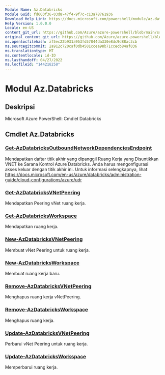```yaml
---
Module Name: Az.Databricks
Module Guid: fd603f36-03d8-47f4-9f7c-c13a78761936
Download Help Link: https://docs.microsoft.com/powershell/module/az.databricks
Help Version: 1.0.0.0
Locale: en-US
content_git_url: https://github.com/Azure/azure-powershell/blob/main/src/Databricks/help/Az.Databricks.md
original_content_git_url: https://github.com/Azure/azure-powershell/blob/main/src/Databricks/help/Az.Databricks.md
ms.openlocfilehash: af5ec22b931a953fd57844da330e8dc9d88ac3cb
ms.sourcegitcommit: 2a912c720caf0db4501ccea98b71ccecb84af036
ms.translationtype: MT
ms.contentlocale: id-ID
ms.lasthandoff: 04/27/2022
ms.locfileid: "144218258"
---
```

# Modul Az.Databricks
## Deskripsi
Microsoft Azure PowerShell: Cmdlet Databricks

## Cmdlet Az.Databricks
### [Get-AzDatabricksOutboundNetworkDependenciesEndpoint](Get-AzDatabricksOutboundNetworkDependenciesEndpoint.md)
Mendapatkan daftar titik akhir yang dipanggil Ruang Kerja yang Disuntikkan VNET ke Sarana Kontrol Azure Databricks.
Anda harus mengonfigurasi akses keluar dengan titik akhir ini.
Untuk informasi selengkapnya, lihat https://docs.microsoft.com/en-us/azure/databricks/administration-guide/cloud-configurations/azure/udr

### [Get-AzDatabricksVNetPeering](Get-AzDatabricksVNetPeering.md)
Mendapatkan Peering vNet ruang kerja.

### [Get-AzDatabricksWorkspace](Get-AzDatabricksWorkspace.md)
Mendapatkan ruang kerja.

### [New-AzDatabricksVNetPeering](New-AzDatabricksVNetPeering.md)
Membuat vNet Peering untuk ruang kerja.

### [New-AzDatabricksWorkspace](New-AzDatabricksWorkspace.md)
Membuat ruang kerja baru.

### [Remove-AzDatabricksVNetPeering](Remove-AzDatabricksVNetPeering.md)
Menghapus ruang kerja vNetPeering.

### [Remove-AzDatabricksWorkspace](Remove-AzDatabricksWorkspace.md)
Menghapus ruang kerja.

### [Update-AzDatabricksVNetPeering](Update-AzDatabricksVNetPeering.md)
Perbarui vNet Peering untuk ruang kerja.

### [Update-AzDatabricksWorkspace](Update-AzDatabricksWorkspace.md)
Memperbarui ruang kerja.


